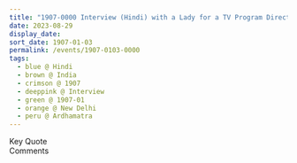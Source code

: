 ```yaml
---
title: "1907-0000 Interview (Hindi) with a Lady for a TV Program Directed by Ashok Agarwal, Ardhamātrā Volume 2, New Delhi, India"
date: 2023-08-29
display_date: 
sort_date: 1907-01-03
permalink: /events/1907-0103-0000
tags:
  - blue @ Hindi
  - brown @ India
  - crimson @ 1907
  - deeppink @ Interview
  - green @ 1907-01
  - orange @ New Delhi
  - peru @ Ardhamatra
---
```


<wave-list>
  <list-title color="green" width="75">Key Quote</list-title>
  <list-item color="BlanchedAlmond"  width="200"></list-item>
  <list-item color="Lavender"></list-item>
  <list-item color="BlanchedAlmond"></list-item>
</wave-list>

<br>

<wave-list>
  <list-title color="green" width="75">Comments</list-title>
  <list-item color="BlanchedAlmond"  width="200"></list-item>
  <list-item color="Lavender"></list-item>
  <list-item color="BlanchedAlmond"></list-item>
</wave-list>